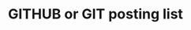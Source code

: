 ---
title: "GITHUB or GIT posting list"
layout: categories_from_04_gitgithub
permalink: /categories_from_04_gitgithub/
author_profile: true 
sidebar_main: true
---